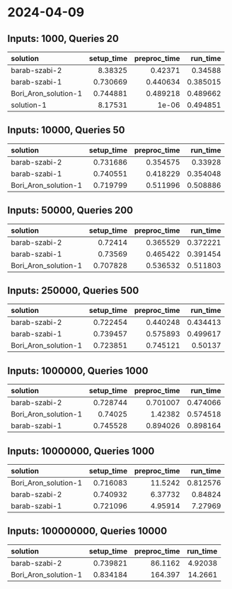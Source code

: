 # 2024-04-09

## Inputs: 1000, Queries 20

| solution             |   setup_time |   preproc_time |   run_time |
|:---------------------|-------------:|---------------:|-----------:|
| barab-szabi-2        |     8.38325  |       0.42371  |   0.34588  |
| barab-szabi-1        |     0.730669 |       0.440634 |   0.385015 |
| Bori_Aron_solution-1 |     0.744881 |       0.489218 |   0.489662 |
| solution-1           |     8.17531  |       1e-06    |   0.494851 |

## Inputs: 10000, Queries 50

| solution             |   setup_time |   preproc_time |   run_time |
|:---------------------|-------------:|---------------:|-----------:|
| barab-szabi-2        |     0.731686 |       0.354575 |   0.33928  |
| barab-szabi-1        |     0.740551 |       0.418229 |   0.354048 |
| Bori_Aron_solution-1 |     0.719799 |       0.511996 |   0.508886 |

## Inputs: 50000, Queries 200

| solution             |   setup_time |   preproc_time |   run_time |
|:---------------------|-------------:|---------------:|-----------:|
| barab-szabi-2        |     0.72414  |       0.365529 |   0.372221 |
| barab-szabi-1        |     0.73569  |       0.465422 |   0.391454 |
| Bori_Aron_solution-1 |     0.707828 |       0.536532 |   0.511803 |

## Inputs: 250000, Queries 500

| solution             |   setup_time |   preproc_time |   run_time |
|:---------------------|-------------:|---------------:|-----------:|
| barab-szabi-2        |     0.722454 |       0.440248 |   0.434413 |
| barab-szabi-1        |     0.739457 |       0.575893 |   0.499617 |
| Bori_Aron_solution-1 |     0.723851 |       0.745121 |   0.50137  |

## Inputs: 1000000, Queries 1000

| solution             |   setup_time |   preproc_time |   run_time |
|:---------------------|-------------:|---------------:|-----------:|
| barab-szabi-2        |     0.728744 |       0.701007 |   0.474066 |
| Bori_Aron_solution-1 |     0.74025  |       1.42382  |   0.574518 |
| barab-szabi-1        |     0.745528 |       0.894026 |   0.898164 |

## Inputs: 10000000, Queries 1000

| solution             |   setup_time |   preproc_time |   run_time |
|:---------------------|-------------:|---------------:|-----------:|
| Bori_Aron_solution-1 |     0.716083 |       11.5242  |   0.812576 |
| barab-szabi-2        |     0.740932 |        6.37732 |   0.84824  |
| barab-szabi-1        |     0.721096 |        4.95914 |   7.27969  |

## Inputs: 100000000, Queries 10000

| solution             |   setup_time |   preproc_time |   run_time |
|:---------------------|-------------:|---------------:|-----------:|
| barab-szabi-2        |     0.739821 |        86.1162 |    4.92038 |
| Bori_Aron_solution-1 |     0.834184 |       164.397  |   14.2661  |
